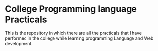 # College Programming language Practicals

This is the repository in which there are all the practicals that I have performed in the college while learning programming Language and Web development.
